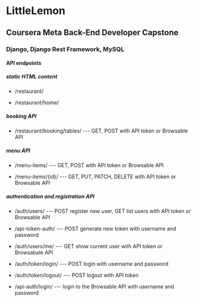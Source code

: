 # LittleLemon

## Coursera Meta Back-End Developer Capstone

### Django, Django Rest Framework, MySQL

#### API endpoints

##### static HTML content

-   /restaurant/

-   /restaurant/home/

##### booking API

-   /restaurant/booking/tables/ --- GET, POST with API token or Browsable API

##### menu API

-   /menu-items/ --- GET, POST with API token or Browsable API

-   /menu-items/{id}/ --- GET, PUT, PATCH, DELETE with API token or Browsable API

##### authentication and registration API

-   /auth/users/ --- POST register new user, GET list users with API token or Browsable API

-   /api-token-auth/ --- POST generate new token with username and password

-   /auth/users/me/ --- GET show current user with API token or Browsabale API

-   /auth/token/login/ --- POST login with username and password

-   /auth/token/logout/ --- POST logout with API token

-   /api-auth/login/ --- login to the Browsable API with username and password
